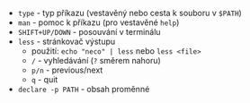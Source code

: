 - `type` - typ příkazu (vestavěný nebo cesta k souboru v `$PATH`)
- `man` - pomoc k příkazu (pro vestavěné `help`)
- `SHIFT+UP/DOWN` - posouvání v terminálu
- `less` - stránkovač výstupu
	- použití: `echo "neco" | less` nebo `less <file>`
	- `/` - vyhledávání (`?` směrem nahoru)
	- `p/n` - previous/next
	- `q` - quit
- `declare -p PATH` - obsah proměnné